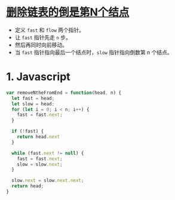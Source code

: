 # [删除链表的倒是第N个结点](https://leetcode-cn.com/problems/remove-nth-node-from-end-of-list/)

- 定义 `fast` 和 `flow` 两个指针。
- 让 `fast` 指针先走 `n` 步。
- 然后再同时向前移动。
- 当 `fast` 指针指向最后一个结点时，`slow` 指针指向倒数第 n 个结点。

# 1. Javascript

```js
var removeNtheFromEnd = function(head, n) {
  let fast = head;
  let slow = head;
  for (let i = 0; i < n; i++) {
    fast = fast.next;
  }

  if (!fast) {
    return head.next
  }

  while (fast.next != null) {
    fast = fast.next;
    slow = slow.next;
  }

  slow.next = slow.next.next;
  return head;
}
```